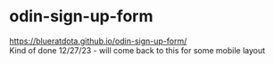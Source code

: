 # odin-sign-up-form
https://blueratdota.github.io/odin-sign-up-form/  
Kind of done 12/27/23 - will come back to this for some mobile layout 